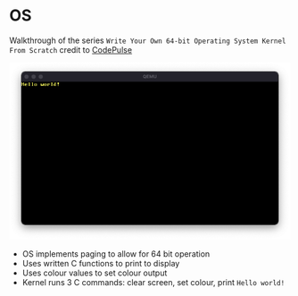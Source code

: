# OS
Walkthrough of the series `Write Your Own 64-bit Operating System Kernel From Scratch` credit to [CodePulse](https://www.youtube.com/channel/UCUVahoidFA7F3Asfvamrm7w)

![QEMU display of OS output](images/Part-2-QEMU.png)

+ OS implements paging to allow for 64 bit operation
+ Uses written C functions to print to display 
+ Uses colour values to set colour output
+ Kernel runs 3 C commands: clear screen, set colour, print `Hello world!`